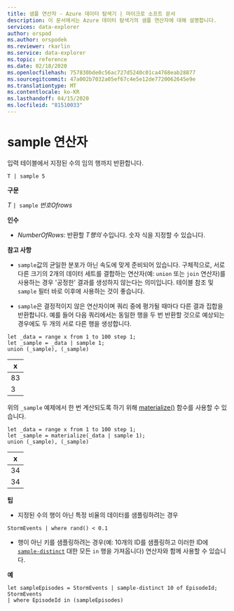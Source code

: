```yaml
---
title: 샘플 연산자 - Azure 데이터 탐색기 | 마이크로 소프트 문서
description: 이 문서에서는 Azure 데이터 탐색기의 샘플 연산자에 대해 설명합니다.
services: data-explorer
author: orspod
ms.author: orspodek
ms.reviewer: rkarlin
ms.service: data-explorer
ms.topic: reference
ms.date: 02/18/2020
ms.openlocfilehash: 757830bde0c56ac727d5240c01ca4768eab28877
ms.sourcegitcommit: 47a002b7032a05ef67c4e5e12de7720062645e9e
ms.translationtype: MT
ms.contentlocale: ko-KR
ms.lasthandoff: 04/15/2020
ms.locfileid: "81510033"
---
```

# <a name="sample-operator"></a>sample 연산자

입력 테이블에서 지정된 수의 임의 행까지 반환합니다.

```kusto
T | sample 5
```

**구문**

_T_ `| sample` _번호Ofrows_

**인수**

- _NumberOfRows_: 반환할 _T행의_ 수입니다. 숫자 식을 지정할 수 있습니다.

**참고 사항**

- `sample`값의 균일한 분포가 아닌 속도에 맞게 준비되어 있습니다. 구체적으로, 서로 다른 크기의 2개의 데이터 세트를 결합하는 연산자(예: `union` 또는 `join` 연산자)를 사용하는 경우 '공정한' 결과를 생성하지 않는다는 의미입니다. 테이블 참조 및 `sample` 필터 바로 이후에 사용하는 것이 좋습니다.

- `sample`은 결정적이지 않은 연산자이며 쿼리 중에 평가될 때마다 다른 결과 집합을 반환합니다. 예를 들어 다음 쿼리에서는 동일한 행을 두 번 반환할 것으로 예상되는 경우에도 두 개의 서로 다른 행을 생성합니다.

```kusto
let _data = range x from 1 to 100 step 1;
let _sample = _data | sample 1;
union (_sample), (_sample)
```

| x   |
| --- |
| 83  |
| 3   |

위의 `_sample` 예제에서 한 번 계산되도록 하기 위해 [materialize()](./materializefunction.md) 함수를 사용할 수 있습니다.

```kusto
let _data = range x from 1 to 100 step 1;
let _sample = materialize(_data | sample 1);
union (_sample), (_sample)
```

| x   |
| --- |
| 34  |
| 34  |

**팁**

- 지정된 수의 행이 아닌 특정 비율의 데이터를 샘플링하려는 경우

```kusto
StormEvents | where rand() < 0.1
```

- 행이 아닌 키를 샘플링하려는 경우(예: 10개의 ID를 샘플링하고 이러한 ID에 [`sample-distinct`](./sampledistinctoperator.md) 대한 모든 `in` 행을 가져옵니다) 연산자와 함께 사용할 수 있습니다.

**예**

```kusto
let sampleEpisodes = StormEvents | sample-distinct 10 of EpisodeId;
StormEvents
| where EpisodeId in (sampleEpisodes)
```